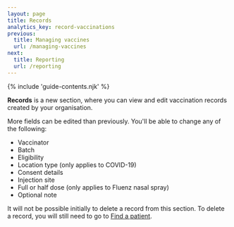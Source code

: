 ```yaml
---
layout: page
title: Records
analytics_key: record-vaccinations
previous:
  title: Managing vaccines
  url: /managing-vaccines
next:
  title: Reporting
  url: /reporting
---
```


{% include 'guide-contents.njk' %}

**Records** is a new section, where you can view and edit vaccination records created by your organisation.  

More fields can be edited than previously. You'll be able to change any of the following:   

* Vaccinator
* Batch
* Eligibility
* Location type (only applies to COVID-19)
* Consent details
* Injection site
* Full or half dose (only applies to Fluenz nasal spray)
* Optional note 

It will not be possible initially to delete a record from this section. To delete a record, you will still need to go to [Find a patient](https://guide.ravs.england.nhs.uk/finding-a-patient/). 
